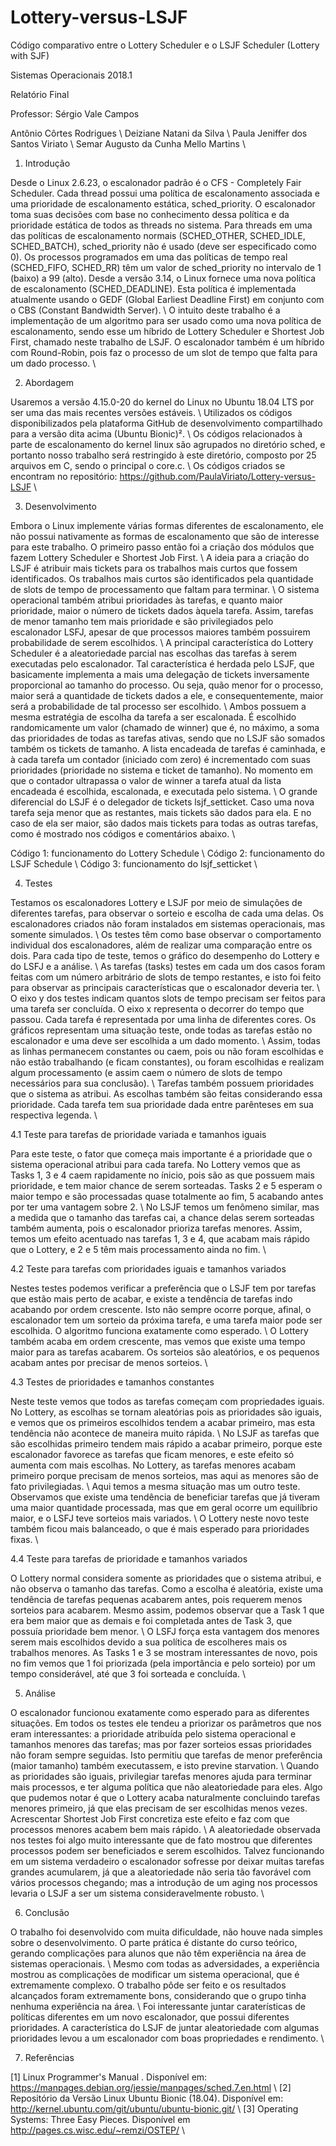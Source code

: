 # Lottery-versus-LSJF
Código comparativo entre o Lottery Scheduler e o LSJF Scheduler (Lottery with SJF)

Sistemas Operacionais 2018.1

Relatório Final

Professor: Sérgio Vale Campos

Antônio Côrtes Rodrigues \\
Deiziane Natani da Silva \\
Paula Jeniffer dos Santos Viriato \\
Semar Augusto da Cunha Mello Martins \\


1. Introdução

Desde o Linux 2.6.23, o escalonador padrão é o CFS - Completely Fair Scheduler. Cada thread possui uma política de escalonamento associada e uma prioridade de escalonamento estática, sched_priority. O escalonador toma suas decisões com base no conhecimento dessa política e da prioridade estática de todos as threads no sistema. Para threads em uma das políticas de escalonamento normais (SCHED_OTHER, SCHED_IDLE, SCHED_BATCH), sched_priority não é usado (deve ser especificado como 0). Os processos programados em uma das políticas de tempo real (SCHED_FIFO, SCHED_RR) têm um valor de sched_priority no intervalo de 1 (baixo) a 99 (alto). Desde a versão 3.14, o Linux fornece uma nova política de escalonamento (SCHED_DEADLINE). Esta política é implementada atualmente usando o GEDF (Global Earliest Deadline First) em conjunto com o CBS (Constant Bandwidth Server). \\
O intuito deste trabalho é a implementação de um algoritmo para ser usado como uma nova política de escalonamento, sendo esse um híbrido de Lottery Scheduler e Shortest Job First,  chamado neste trabalho de LSJF. O escalonador também é um híbrido com Round-Robin, pois faz o processo de um slot de tempo que falta para um dado processo. \\

2. Abordagem

Usaremos a versão 4.15.0-20 do kernel do Linux no Ubuntu  18.04 LTS por ser uma das mais recentes versões estáveis. \\
Utilizados os códigos disponibilizados pela plataforma GitHub de desenvolvimento compartilhado para a versão dita acima (Ubuntu Bionic)². \\
Os códigos relacionados à parte de escalonamento do kernel linux são agrupados no diretório sched, e portanto nosso trabalho será restringido à este diretório, composto por 25 arquivos em C, sendo o principal o core.c. \\
Os códigos criados se encontram no repositório: 
https://github.com/PaulaViriato/Lottery-versus-LSJF \\

3. Desenvolvimento

Embora o Linux implemente várias formas diferentes de escalonamento, ele não possui nativamente as formas de escalonamento que são de interesse para este trabalho. O primeiro passo então foi a criação dos módulos que fazem Lottery Scheduler e Shortest Job First. \\
A ideia para a criação do LSJF é atribuir mais tickets para os trabalhos mais curtos que fossem identificados. Os trabalhos mais curtos são identificados pela quantidade de slots de tempo de processamento que faltam para terminar. \\
O sistema operacional também atribui prioridades às tarefas, e quanto maior prioridade, maior o número de tickets dados àquela tarefa. Assim, tarefas de menor tamanho tem mais prioridade e são privilegiados pelo escalonador LSFJ, apesar de que processos maiores também possuirem probabilidade de serem escolhidos. \\
A principal característica do Lottery Scheduler é a aleatoriedade parcial nas escolhas das tarefas à serem executadas pelo escalonador. Tal característica é herdada pelo LSJF, que basicamente implementa a mais uma delegação de tickets inversamente proporcional ao tamanho do processo. Ou seja, quão menor for o processo, maior será a quantidade de tickets dados a ele, e consequentemente, maior será a probabilidade de tal processo ser escolhido. \\
Ambos possuem a mesma estratégia de escolha da tarefa a ser escalonada. É escolhido randomicamente um valor (chamado de winner) que é, no máximo, a soma das prioridades de todas as tarefas ativas, sendo que no LSJF são somados também os tickets de tamanho. A lista encadeada de tarefas é caminhada, e à cada tarefa um contador (iniciado com zero) é incrementado com suas prioridades (prioridade no sistema e ticket de tamanho). No momento em que o contador ultrapassa o valor de winner a tarefa atual da lista encadeada é escolhida, escalonada, e executada pelo sistema. \\
O grande diferencial do LSJF é o delegador de tickets lsjf_setticket. Caso uma nova tarefa seja menor que as restantes, mais tickets são dados para ela. E no caso de ela ser maior, são dados mais tickets para todas as outras tarefas, como é mostrado nos códigos e comentários abaixo. \\

Código 1: funcionamento do Lottery Schedule \\
Código 2: funcionamento do LSJF Schedule \\
Código 3: funcionamento do lsjf_setticket \\

4. Testes

Testamos os escalonadores Lottery e LSJF por meio de simulações de diferentes tarefas, para observar o sorteio e escolha de cada uma delas. Os escalonadores criados não foram instalados em sistemas operacionais, mas somente simulados. \\
Os testes têm como base observar o comportamento individual dos escalonadores, além de realizar uma comparação entre os dois. Para cada tipo de teste, temos o gráfico do desempenho do Lottery e do LSFJ e a análise. \\
As tarefas (tasks) testes em cada um dos casos foram feitas com um número arbitrário de slots de tempo restantes, e isto foi feito para observar as principais características que o escalonador deveria ter. \\
O eixo y dos testes indicam quantos slots de tempo precisam ser feitos para uma tarefa ser concluída. O eixo x representa o decorrer do tempo que passou. Cada tarefa é representada por uma linha de diferentes cores. Os gráficos representam uma situação teste, onde todas as tarefas estão no escalonador e uma deve ser escolhida a um dado momento. \\
Assim, todas as linhas permanecem constantes ou caem, pois ou não foram escolhidas e não estão trabalhando (e ficam constantes), ou foram escolhidas e realizam algum processamento (e assim caem o número de slots de tempo necessários para sua conclusão). \\
Tarefas também possuem prioridades que o sistema as atribui. As escolhas também são feitas considerando essa prioridade. Cada tarefa tem sua prioridade dada entre parênteses em sua respectiva legenda. \\

4.1 Teste para tarefas de prioridade variada e tamanhos iguais

Para este teste, o fator que começa mais importante é a prioridade que o sistema operacional atribui para cada tarefa. No Lottery vemos que as Tasks 1, 3 e 4 caem rapidamente no ínicio, pois são as que possuem mais prioridade, e tem maior chance de serem sorteadas. Tasks 2 e 5 esperam o maior tempo e são processadas quase totalmente ao fim, 5 acabando antes por ter uma vantagem sobre 2. \\
No LSJF temos um fenômeno similar, mas a medida que o tamanho das tarefas cai, a chance delas serem sorteadas também aumenta, pois o escalonador prioriza tarefas menores. Assim, temos um efeito acentuado nas tarefas 1, 3 e 4, que acabam mais rápido que o Lottery, e 2 e 5 têm mais processamento ainda no fim. \\
  
4.2 Teste para tarefas com prioridades iguais e tamanhos variados

Nestes testes podemos verificar a preferência que o LSJF tem por tarefas que estão mais perto de acabar, e existe a tendência de tarefas indo acabando por ordem crescente. Isto não sempre ocorre porque, afinal, o escalonador tem um sorteio da próxima tarefa, e uma tarefa maior pode ser escolhida. O algoritmo funciona exatamente como esperado. \\
O Lottery também acaba em ordem crescente, mas vemos que existe uma tempo maior para as tarefas acabarem. Os sorteios são aleatórios, e os pequenos acabam antes por precisar de menos sorteios. \\
  
4.3 Testes de prioridades e tamanhos constantes

Neste teste vemos que todos as tarefas começam com propriedades iguais. No Lottery, as escolhas se tornam aleatórias pois as prioridades são iguais, e vemos que os primeiros escolhidos tendem a acabar primeiro, mas esta tendência não acontece de maneira muito rápida. \\
No LSJF as tarefas que são escolhidas primeiro tendem mais rápido a acabar primeiro, porque este escalonador favorece as tarefas que ficam menores, e este efeito só aumenta com mais escolhas. No Lottery, as tarefas menores acabam primeiro porque precisam de menos sorteios, mas aqui as menores são de fato privilegiadas. \\
Aqui temos a mesma situação mas um outro teste. Observamos que existe uma tendência de beneficiar tarefas que já tiveram uma maior quantidade processada, mas que em geral ocorre um equilíbrio maior, e o LSFJ teve sorteios mais variados. \\
O Lottery neste novo teste também ficou mais balanceado, o que é mais esperado para prioridades fixas. \\

4.4 Teste para tarefas de prioridade e tamanhos variados

O Lottery normal considera somente as prioridades que o sistema atribui, e não observa o tamanho das tarefas. Como a escolha é aleatória, existe uma tendência de tarefas pequenas acabarem antes, pois requerem menos sorteios para acabarem. Mesmo assim, podemos observar que a Task 1 que era bem maior que as demais e foi completada antes de Task 3, que possuía prioridade bem menor. \\
O LSFJ força esta vantagem dos menores serem mais escolhidos devido a sua política de escolheres mais os trabalhos menores. As Tasks 1 e 3 se mostram interessantes de novo, pois no fim vemos que 1 foi priorizada (pela importância e pelo sorteio) por um tempo considerável, até que 3 foi sorteada e concluída. \\
  
5. Análise

O escalonador funcionou exatamente como esperado para as diferentes situações. Em todos os testes ele tendeu a priorizar os parâmetros que nos eram interessantes: a prioridade atribuída pelo sistema operacional e tamanhos menores das tarefas; mas por fazer sorteios essas prioridades não foram sempre seguidas. Isto permitiu que tarefas de menor preferência (maior tamanho) também executassem, e isto previne starvation. \\
Quando as prioridades são iguais, privilegiar tarefas menores ajuda para terminar mais processos, e ter alguma política que não aleatoriedade para eles. 
Algo que pudemos notar é que o Lottery acaba naturalmente concluindo tarefas menores primeiro, já que elas precisam de ser escolhidas menos vezes. Acrescentar Shortest Job First concretiza este efeito e faz com que processos menores acabem bem mais rápido. \\
A aleatoriedade observada nos testes foi algo muito interessante que de fato mostrou que diferentes processos podem ser beneficiados e serem escolhidos. Talvez funcionando em um sistema verdadeiro o escalonador sofresse por deixar muitas tarefas grandes acumularem, já que a aleatoriedade não seria tão favorável com vários processos chegando; mas a introdução de um aging nos processos levaria o LSJF a ser um sistema consideravelmente robusto. \\

6. Conclusão

O trabalho foi desenvolvido com muita dificuldade, não houve nada simples sobre o desenvolvimento. O parte prática é distante do curso teórico, gerando complicações para alunos que não têm experiência na área de sistemas operacionais. \\
Mesmo com todas as adversidades, a experiência mostrou as complicações de modificar um sistema operacional, que é extremamente complexo. O trabalho pôde ser feito e os resultados alcançados foram extremamente bons, considerando que o grupo tinha nenhuma experiência na área. \\
Foi interessante juntar caraterísticas de políticas diferentes em um novo escalonador, que possui diferentes prioridades. A característica do LSJF de juntar aleatoriedade com algumas prioridades levou a um escalonador com boas propriedades e rendimento. \\
        
7. Referências

[1] Linux Programmer's Manual . Disponível em: <https://manpages.debian.org/jessie/manpages/sched.7.en.html> \\
[2] Repositório da Versão Linux Ubuntu Bionic (18.04). Disponível em: <http://kernel.ubuntu.com/git/ubuntu/ubuntu-bionic.git/> \\
[3] Operating Systems: Three Easy Pieces. Disponível em <http://pages.cs.wisc.edu/~remzi/OSTEP/> \\